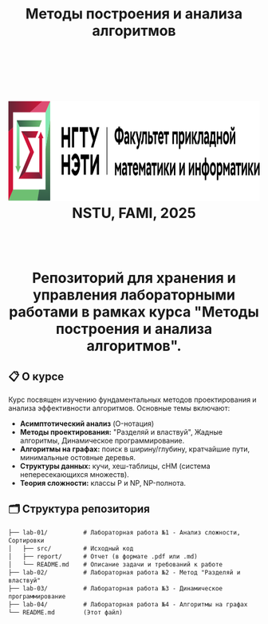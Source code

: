 <h1 align="center">Методы построения и анализа алгоритмов</h>

<br><br>



<a href="https://www.nstu.ru/">
  <img src="https://github.com/Cr4zyden/MPIA/blob/main/images_for_readme/fpmi_full.png" alt="Университет"  height="200">
</a>
NSTU, FAMI, 2025

<br><br>
Репозиторий для хранения и управления лабораторными работами в рамках курса "Методы построения и анализа алгоритмов".


## 📋 О курсе

Курс посвящен изучению фундаментальных методов проектирования и анализа эффективности алгоритмов. Основные темы включают:

*   **Асимптотический анализ** (O-нотация)
*   **Методы проектирования:** "Разделяй и властвуй", Жадные алгоритмы, Динамическое программирование.
*   **Алгоритмы на графах:** поиск в ширину/глубину, кратчайшие пути, минимальные остовные деревья.
*   **Структуры данных:** кучи, хеш-таблицы, сНМ (система непересекающихся множеств).
*   **Теория сложности:** классы P и NP, NP-полнота.

## 🗂️ Структура репозитория

```
├── lab-01/          # Лабораторная работа №1 - Анализ сложности, Сортировки
│   ├── src/         # Исходный код
│   ├── report/      # Отчет (в формате .pdf или .md)
│   └── README.md    # Описание задачи и требований к работе
├── lab-02/          # Лабораторная работа №2 - Метод "Разделяй и властвуй"
├── lab-03/          # Лабораторная работа №3 - Динамическое программирование
├── lab-04/          # Лабораторная работа №4 - Алгоритмы на графах
└── README.md        (Этот файл)
```
